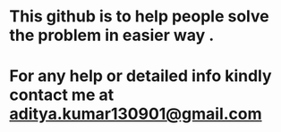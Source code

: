 # This github is to help people solve the problem in easier way .
# For any help or detailed info kindly contact me at aditya.kumar130901@gmail.com
